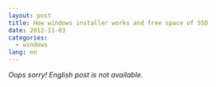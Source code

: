 ```yaml
---
layout: post
title: How windows installer works and free space of SSD
date: 2012-11-03
categories:
  - windows
lang: en
---
```


_Oops sorry! English post is not available._
